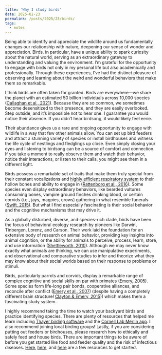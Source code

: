 ```yaml
---
title: 'Why I study birds'
date: 2025-02-23
permalink: /posts/2025/23/birds/
tags:
  - notes
---
```


Being able to identify and appreciate the wildlife around us fundamentally changes our relationship with nature, deepening our sense of wonder and appreciation. Birds, in particular, have a unique ability to spark curiosity about the natural world, serving as an extraordinary gateway to understanding and valuing the environment. I’m grateful for the opportunity to engage with birds not only in my personal life but also academically and professionally. Through these experiences, I’ve had the distinct pleasure of observing and learning about the weird and wonderful behaviors that make them so remarkable.

I think birds are often taken for granted. Birds are everywhere—we share the planet with an estimated 50 billion individuals across 10,000 species ([Callaghan et al., 2021](https://www.pnas.org/doi/10.1073/pnas.2023170118)). Because they are so common, we sometimes become desensitized to their presence, and they are easily overlooked. Step outside, and it’s impossible not to hear one. I guarantee you would notice their absence. If you didn’t hear birdsong, it would likely feel eerie. 

Their abundance gives us a rare and ongoing opportunity to engage with wildlife in a way that few other animals allow. You can set up bird feeders and attract a stunning variety of species or install birdhouses and witness the life cycle of nestlings and fledglings up close. Even simply closing your eyes and listening to birdsong can be a source of comfort and connection. If you take a moment to really observe them and watch their behavior, notice their interactions, or listen to their calls, you might see them in a different light.

Birds possess a remarkable set of traits that make them truly special from their constant vocalizations and [highly efficient respiratory system](https://asknature.org/strategy/respiratory-system-facilitates-efficient-gas-exchange/) to their hollow bones and ability to engage in ([Rattenborg et al., 2016]( https://www.nature.com/articles/ncomms12468)). Some species even display extraordinary behaviors, like bearded vultures consuming bones, vampire ground finches drinking blood, or certain corvids (i.e., jays, magpies, crows) gathering in what resemble funerals ([Swift, 2015](https://digital.lib.washington.edu/server/api/core/bitstreams/71804b2c-2180-4fe8-8d3f-7226fc7334d8/content)). But what I find especially fascinating is their social behavior and the cognitive mechanisms that may drive it. 

As a globally disturbed, diverse, and species-rich clade, birds have been the focus of behavioral ecology research by pioneers like Darwin, Tinbergen, Lorenz, and Carson. Their work laid the foundation for an extensive body of research on animal behavior, providing key insights into animal cognition, or the ability for animals to perceive, process, learn, store, and use information ([Shettleworth, 2010]( https://psycnet.apa.org/record/2009-24069-000)). Although we may never know exactly what animals are thinking, we can use manipulative experiments, and observational and comparative studies to infer and theorize what they may know about their social worlds based on their response to problems or stimuli.  

Birds, particularly parrots and corvids, display a remarkable range of complex cognitive and social skills on par with primates ([Emery, 2005]( https://royalsocietypublishing.org/doi/full/10.1098/rstb.2005.1736?casa_token=alnkYzm8IAsAAAAA%3AcrNoUndy2SL3VIDSYluPuM5PCFaZmcSKwlqepBCAKBhKsjjopGEUKgrcWAJwcGjRV6fsMLvY1xzXDw)). Some species form life-long pair bonds, cooperative alliances, and reconcile after conflict ([Emery et al., 2007]( https://royalsocietypublishing.org/doi/full/10.1098/rstb.2006.1991?casa_token=l8G2BRn31REAAAAA%3AQMnOl3oXzEaMebcD3pI-fhWMd6goeIwYLRcvKEL83LwncDARA7wo1Cg80vuc_aPt4HwEYGxzRCvGbg#d1e1042)) (despite having a completely different brain structure! [Clayton & Emery, 2015](https://www.cell.com/neuron/fulltext/S0896-6273(15)00374-8))) which makes them a fascinating study system.

I highly recommend taking the time to watch your backyard birds and practice identifying species. There are plenty of resources that helped me learn including [Thayer birding software]( https://wildbirdhabitatstore.com/thayer-birding-software/?srsltid=AfmBOopGRDAV6WlFFPIgEVSURW2huKXRCvzPTiAZa24jlwHxuZK8plTt) and the [Cornell Lab Merlin app]( https://merlin.allaboutbirds.org/). I also recommend joining local birding groups!
Lastly, if you are considering putting out feeders or birdhouses, please research how to ethically and safely feed and house birds. There are important things to be aware of before you get started like food and feeder quality and the risk of infectious diseases. [Here](https://rebeccalexa.com/how-to-feed-birds-safely-and-ethically/), [here](https://www.massaudubon.org/nature-wildlife/birds/bird-feeding), and [here]( https://blog.nwf.org/2011/05/a-beginners-guide-to-backyard-bird-feeding/) are a few resources to get started. 
